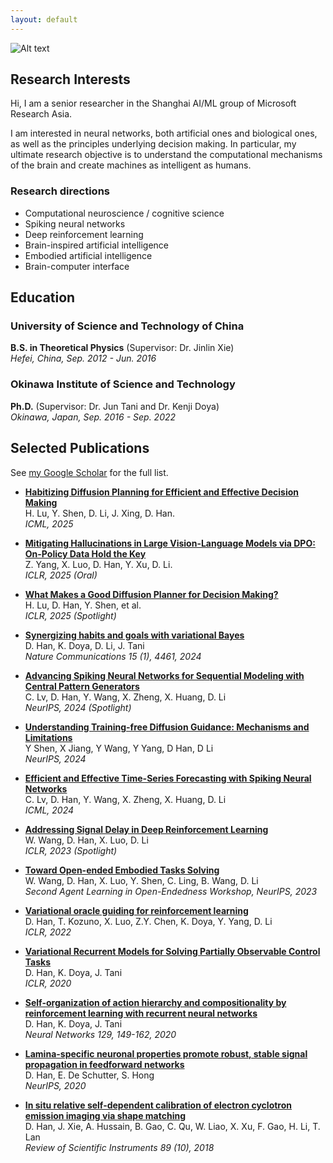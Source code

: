 ```yaml
---
layout: default
---
```


![Alt text](assets/images/DSC08273.JPG "Optional title")

## Research Interests

Hi, I am a senior researcher in the Shanghai AI/ML group of Microsoft Research Asia.

I am interested in neural networks, both artificial ones and biological ones, as well as the principles underlying decision making. In particular, my ultimate research objective is to understand the computational mechanisms of the brain and create machines as intelligent as humans.

### Research directions

- Computational neuroscience / cognitive science
- Spiking neural networks
- Deep reinforcement learning
- Brain-inspired artificial intelligence
- Embodied artificial intelligence
- Brain-computer interface

## Education

### University of Science and Technology of China

**B.S. in Theoretical Physics**  (Supervisor: Dr. Jinlin Xie)  
*Hefei, China, Sep. 2012 - Jun. 2016*

### Okinawa Institute of Science and Technology  

**Ph.D.**  (Supervisor: Dr. Jun Tani and Dr. Kenji Doya)  
*Okinawa, Japan, Sep. 2016 - Sep. 2022*

## Selected Publications

See [my Google Scholar](https://scholar.google.com/citations?user=3V_9fRUAAAAJ) for the full list.

- [**Habitizing Diffusion Planning for Efficient and Effective Decision Making**](https://bayesbrain.github.io/)  
    H. Lu, Y. Shen, D. Li, J. Xing, D. Han.  
    *ICML, 2025*  

- [**Mitigating Hallucinations in Large Vision-Language Models via DPO: On-Policy Data Hold the Key**](https://opa-dpo.github.io/)  
   Z. Yang, X. Luo, D. Han, Y. Xu, D. Li.  
   *ICLR, 2025 (Oral)*

- [**What Makes a Good Diffusion Planner for Decision Making?**](https://openreview.net/forum?id=7BQkXXM8Fy)  
   H. Lu, D. Han, Y. Shen, et al.  
   *ICLR, 2025 (Spotlight)*

- [**Synergizing habits and goals with variational Bayes**](https://www.nature.com/articles/s41467-024-24601-5)  
    D. Han, K. Doya, D. Li, J. Tani  
    *Nature Communications 15 (1), 4461, 2024*  

- [**Advancing Spiking Neural Networks for Sequential Modeling with Central Pattern Generators**](https://arxiv.org/abs/2405.14362)  
    C. Lv, D. Han, Y. Wang, X. Zheng, X. Huang, D. Li  
    *NeurIPS, 2024 (Spotlight)*  

- [**Understanding Training-free Diffusion Guidance: Mechanisms and Limitations**](https://arxiv.org/abs/2403.12404)  
    Y Shen, X Jiang, Y Wang, Y Yang, D Han, D Li  
    *NeurIPS, 2024*  

- [**Efficient and Effective Time-Series Forecasting with Spiking Neural Networks**](https://arxiv.org/abs/2402.01533)  
    C. Lv, D. Han, Y. Wang, X. Zheng, X. Huang, D. Li  
    *ICML, 2024*  

- [**Addressing Signal Delay in Deep Reinforcement Learning**](https://openreview.net/forum?id=r1xzuHtvjRZ)  
    W. Wang, D. Han, X. Luo, D. Li  
    *ICLR, 2023 (Spotlight)*  

- [**Toward Open-ended Embodied Tasks Solving**](https://openreview.net/forum?id=InI7cM0Vghm)  
   W. Wang, D. Han, X. Luo, Y. Shen, C. Ling, B. Wang, D. Li  
   *Second Agent Learning in Open-Endedness Workshop, NeurIPS, 2023*  

- [**Variational oracle guiding for reinforcement learning**](https://openreview.net/forum?id=sJrbqfnyuLf)  
   D. Han, T. Kozuno, X. Luo, Z.Y. Chen, K. Doya, Y. Yang, D. Li  
   *ICLR, 2022*  

- [**Variational Recurrent Models for Solving Partially Observable Control Tasks**](https://arxiv.org/abs/1912.10703)  
   D. Han, K. Doya, J. Tani  
   *ICLR, 2020*  

- [**Self-organization of action hierarchy and compositionality by reinforcement learning with recurrent neural networks**](https://www.sciencedirect.com/science/article/pii/S0893608020301654)  
   D. Han, K. Doya, J. Tani  
   *Neural Networks 129, 149-162, 2020*  

- [**Lamina-specific neuronal properties promote robust, stable signal propagation in feedforward networks**](https://proceedings.neurips.cc/paper/2020/hash/142d62b9d2c137d4e4f456474d32ed1f-Abstract.html)    
   D. Han, E. De Schutter, S. Hong  
   *NeurIPS, 2020*  

- [**In situ relative self-dependent calibration of electron cyclotron emission imaging via shape matching**](https://aip.scitation.org/doi/10.1063/1.5045360)  
   D. Han, J. Xie, A. Hussain, B. Gao, C. Qu, W. Liao, X. Xu, F. Gao, H. Li, T. Lan  
   *Review of Scientific Instruments 89 (10), 2018*  
